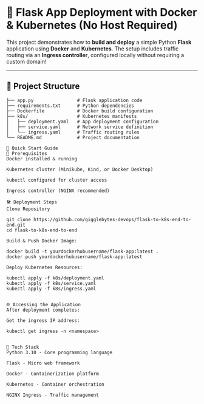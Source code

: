 # 🚀 Flask App Deployment with Docker & Kubernetes (No Host Required)

This project demonstrates how to **build and deploy** a simple Python **Flask** application using **Docker** and **Kubernetes**. The setup includes traffic routing via an **Ingress controller**, configured locally without requiring a custom domain!

---

## 📂 Project Structure

```plaintext
├── app.py                # Flask application code
├── requirements.txt      # Python dependencies
├── Dockerfile            # Docker build configuration
├── k8s/                  # Kubernetes manifests
│   ├── deployment.yaml   # App deployment configuration
│   ├── service.yaml      # Network service definition
│   └── ingress.yaml      # Traffic routing rules
└── README.md             # Project documentation

🚀 Quick Start Guide
🔧 Prerequisites
Docker installed & running

Kubernetes cluster (Minikube, Kind, or Docker Desktop)

kubectl configured for cluster access

Ingress controller (NGINX recommended)

🛠️ Deployment Steps
Clone Repository

git clone https://github.com/gigglebytes-devops/flask-to-k8s-end-to-end.git
cd flask-to-k8s-end-to-end

Build & Push Docker Image:

docker build -t yourdockerhubusername/flask-app:latest .
docker push yourdockerhubusername/flask-app:latest

Deploy Kubernetes Resources:

kubectl apply -f k8s/deployment.yaml
kubectl apply -f k8s/service.yaml
kubectl apply -f k8s/ingress.yaml


🌐 Accessing the Application
After deployment completes:

Get the ingress IP address:

kubectl get ingress -n <namespace>


🧰 Tech Stack
Python 3.10 - Core programming language

Flask - Micro web framework

Docker - Containerization platform

Kubernetes - Container orchestration

NGINX Ingress - Traffic management

